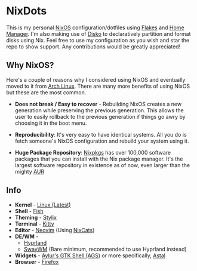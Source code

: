 # NixDots
This is my personal [NixOS][1] configuration/dotfiles using [Flakes][2] and [Home Manager][3]. I'm also making use of [Disko][4] to declaratively partition and format disks using Nix. Feel free to use my configuration as you wish and star the repo to show support. Any contributions would be greatly appreciated!

<!-- Reference links -->
[1]: https://nixos.org/ "NixOS"
[2]: https://nixos.wiki/wiki/flakes/ "Flakes"
[3]: https://github.com/nix-community/home-manager/ "Home Manager"
[4]: https://github.com/nix-community/disko/ "Disko"

## Why NixOS?
Here's a couple of reasons why I considered using NixOS and eventually moved to it from [Arch Linux][5]. There are many more benefits of using NixOS but these are the most common.
- **Does not break / Easy to recover** - Rebuilding NixOS creates a new generation while preserving the previous generation. This allows the user to easily rollback to the previous generation if things go awry by choosing it in the boot menu.

- **Reproducibility**: It's very easy to have identical systems. All you do is fetch someone's NixOS configuration and rebuild your system using it.

- **Huge Package Repository**: [Nixpkgs][6] has over 100,000 software packages that you can install with the Nix package manager. It's the largest software repository in existence as of now, even larger than the mighty [AUR][7]

<!-- Reference links -->
[5]: https://archlinux.org/ "Arch Linux"
[6]: https://github.com/NixOS/nixpkgs/ "Nixpkgs"
[7]: https://aur.archlinux.org/ "AUR"

## Info
- **Kernel** - [Linux (Latest)][8]
- **Shell** - [Fish][9]
- **Theming** - [Stylix][10]
- **Terminal** - [Kitty][11]
- **Editor** - [Neovim][12] (Using [NixCats][13])
- **DE/WM** -
  - [Hyprland][14]
  - [SwayWM][15] (Bare minimum, recommended to use Hyprland instead)
- **Widgets** - [Aylur's GTK Shell (AGS)][16] or more specifically, [Astal][17]
- **Browser** - [Firefox][18]

<!-- Reference links -->
[8]: https://www.kernel.org/ "Linux (Latest)"
[9]: https://fishshell.com/ "Fish"
[10]: https://github.com/danth/stylix/ "Stylix"
[11]: https://sw.kovidgoyal.net/kitty/ "Kitty"
[12]: https://github.com/Voxi0/NvimDots/ "Neovim"
[13]: https://nixcats.org/ "NixCats"
[14]: https://hyprland.org/ "Hyprland"
[15]: https://swaywm.org/ "SwayWM"
[16]: https://github.com/Aylur/ags "Aylur's GTK Shell (AGS)"
[17]: https://github.com/Aylur/Astal "Astal"
[18]: https://www.mozilla.org/en-US/firefox "Firefox"
